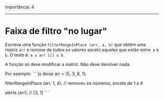 importância: 4

---

# Faixa de filtro "no lugar"

Escreva uma função `filterRangeInPlace (arr, a, b)` que obtém uma matriz `arr` e remove de todos os valores exceto aqueles que estão entre` a` e `b`. O teste é: `a ≤ arr [i] ≤ b`.

A função só deve modificar a matriz. Não deve devolver nada.

Por exemplo:
`` `js
deixe arr = [5, 3, 8, 1];

filterRangeInPlace (arr, 1, 4); // removeu os números, exceto de 1 a 4

alerta (arr); // [3, 1]
`` `
